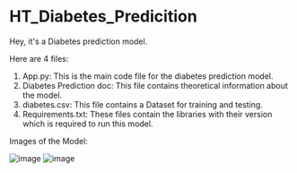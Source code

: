 # HT_Diabetes_Predicition

Hey, it's a Diabetes prediction model.

Here are 4 files:

1. App.py: This is the main code file for the diabetes prediction model.
2. Diabetes Prediction doc: This file contains theoretical information about the model.
3. diabetes.csv: This file contains a Dataset for training and testing.
4. Requirements.txt: These files contain the libraries with their version which is required to run this model.


Images of the Model:

![image](https://github.com/Hitanshi358/HT_Diabetes_Predicition/assets/156999133/009a90c1-83eb-422e-8834-9f2fbd4c9ede)
![image](https://github.com/Hitanshi358/HT_Diabetes_Predicition/assets/156999133/bc8327b7-4c3a-4deb-8ae0-82f46291b3dd)

